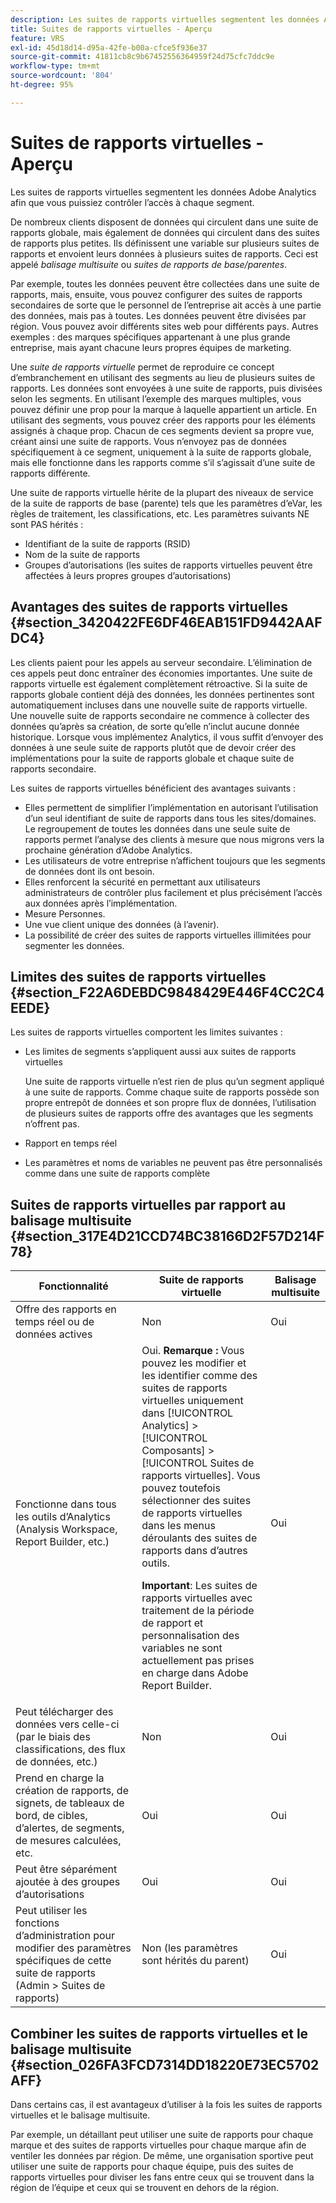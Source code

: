 ```yaml
---
description: Les suites de rapports virtuelles segmentent les données Adobe Analytics afin que vous puissiez contrôler l’accès à chaque segment.
title: Suites de rapports virtuelles - Aperçu
feature: VRS
exl-id: 45d18d14-d95a-42fe-b00a-cfce5f936e37
source-git-commit: 41811cb8c9b67452556364959f24d75cfc7ddc9e
workflow-type: tm+mt
source-wordcount: '804'
ht-degree: 95%

---
```


# Suites de rapports virtuelles - Aperçu

Les suites de rapports virtuelles segmentent les données Adobe Analytics afin que vous puissiez contrôler l’accès à chaque segment.

De nombreux clients disposent de données qui circulent dans une suite de rapports globale, mais également de données qui circulent dans des suites de rapports plus petites. Ils définissent une variable sur plusieurs suites de rapports et envoient leurs données à plusieurs suites de rapports. Ceci est appelé *balisage multisuite* ou *suites de rapports de base/parentes*.

Par exemple, toutes les données peuvent être collectées dans une suite de rapports, mais, ensuite, vous pouvez configurer des suites de rapports secondaires de sorte que le personnel de l’entreprise ait accès à une partie des données, mais pas à toutes. Les données peuvent être divisées par région. Vous pouvez avoir différents sites web pour différents pays. Autres exemples : des marques spécifiques appartenant à une plus grande entreprise, mais ayant chacune leurs propres équipes de marketing.

Une *suite de rapports virtuelle* permet de reproduire ce concept d’embranchement en utilisant des segments au lieu de plusieurs suites de rapports. Les données sont envoyées à une suite de rapports, puis divisées selon les segments. En utilisant l’exemple des marques multiples, vous pouvez définir une prop pour la marque à laquelle appartient un article. En utilisant des segments, vous pouvez créer des rapports pour les éléments assignés à chaque prop. Chacun de ces segments devient sa propre vue, créant ainsi une suite de rapports. Vous n’envoyez pas de données spécifiquement à ce segment, uniquement à la suite de rapports globale, mais elle fonctionne dans les rapports comme s’il s’agissait d’une suite de rapports différente.

Une suite de rapports virtuelle hérite de la plupart des niveaux de service de la suite de rapports de base (parente) tels que les paramètres d’eVar, les règles de traitement, les classifications, etc. Les paramètres suivants NE sont PAS hérités :

* Identifiant de la suite de rapports (RSID)
* Nom de la suite de rapports
* Groupes d’autorisations (les suites de rapports virtuelles peuvent être affectées à leurs propres groupes d’autorisations)

## Avantages des suites de rapports virtuelles  {#section_3420422FE6DF46EAB151FD9442AAFDC4}

Les clients paient pour les appels au serveur secondaire. L’élimination de ces appels peut donc entraîner des économies importantes. Une suite de rapports virtuelle est également complètement rétroactive. Si la suite de rapports globale contient déjà des données, les données pertinentes sont automatiquement incluses dans une nouvelle suite de rapports virtuelle. Une nouvelle suite de rapports secondaire ne commence à collecter des données qu’après sa création, de sorte qu’elle n’inclut aucune donnée historique. Lorsque vous implémentez Analytics, il vous suffit d’envoyer des données à une seule suite de rapports plutôt que de devoir créer des implémentations pour la suite de rapports globale et chaque suite de rapports secondaire.

Les suites de rapports virtuelles bénéficient des avantages suivants :

* Elles permettent de simplifier l’implémentation en autorisant l’utilisation d’un seul identifiant de suite de rapports dans tous les sites/domaines. Le regroupement de toutes les données dans une seule suite de rapports permet l’analyse des clients à mesure que nous migrons vers la prochaine génération d’Adobe Analytics.
* Les utilisateurs de votre entreprise n’affichent toujours que les segments de données dont ils ont besoin.
* Elles renforcent la sécurité en permettant aux utilisateurs administrateurs de contrôler plus facilement et plus précisément l’accès aux données après l’implémentation.
* Mesure Personnes.
* Une vue client unique des données (à l’avenir).
* La possibilité de créer des suites de rapports virtuelles illimitées pour segmenter les données.

## Limites des suites de rapports virtuelles  {#section_F22A6DEBDC9848429E446F4CC2C4EEDE}

Les suites de rapports virtuelles comportent les limites suivantes :

* Les limites de segments s’appliquent aussi aux suites de rapports virtuelles

   Une suite de rapports virtuelle n’est rien de plus qu’un segment appliqué à une suite de rapports. Comme chaque suite de rapports possède son propre entrepôt de données et son propre flux de données, l’utilisation de plusieurs suites de rapports offre des avantages que les segments n’offrent pas.
* Rapport en temps réel
* Les paramètres et noms de variables ne peuvent pas être personnalisés comme dans une suite de rapports complète

## Suites de rapports virtuelles par rapport au balisage multisuite {#section_317E4D21CCD74BC38166D2F57D214F78}

| Fonctionnalité | Suite de rapports virtuelle | Balisage multisuite |
|--- |--- |--- |
| Offre des rapports en temps réel ou de données actives | Non | Oui |
| Fonctionne dans tous les outils dʼAnalytics (Analysis Workspace, Report Builder, etc.) | Oui. **Remarque :** Vous pouvez les modifier et les identifier comme des suites de rapports virtuelles uniquement dans [!UICONTROL Analytics] > [!UICONTROL Composants] > [!UICONTROL Suites de rapports virtuelles]. Vous pouvez toutefois sélectionner des suites de rapports virtuelles dans les menus déroulants des suites de rapports dans d’autres outils.<p>**Important**: Les suites de rapports virtuelles avec traitement de la période de rapport et personnalisation des variables ne sont actuellement pas prises en charge dans Adobe Report Builder. | Oui |
| Peut télécharger des données vers celle-ci (par le biais des classifications, des flux de données, etc.) | Non | Oui |
| Prend en charge la création de rapports, de signets, de tableaux de bord, de cibles, d’alertes, de segments, de mesures calculées, etc. | Oui | Oui |
| Peut être séparément ajoutée à des groupes d’autorisations | Oui | Oui |
| Peut utiliser les fonctions d’administration pour modifier des paramètres spécifiques de cette suite de rapports (Admin > Suites de rapports) | Non (les paramètres sont hérités du parent) | Oui |

## Combiner les suites de rapports virtuelles et le balisage multisuite {#section_026FA3FCD7314DD18220E73EC5702AFF}

Dans certains cas, il est avantageux d’utiliser à la fois les suites de rapports virtuelles et le balisage multisuite.

Par exemple, un détaillant peut utiliser une suite de rapports pour chaque marque et des suites de rapports virtuelles pour chaque marque afin de ventiler les données par région. De même, une organisation sportive peut utiliser une suite de rapports pour chaque équipe, puis des suites de rapports virtuelles pour diviser les fans entre ceux qui se trouvent dans la région de l’équipe et ceux qui se trouvent en dehors de la région.
